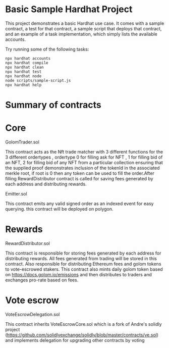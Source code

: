 # Basic Sample Hardhat Project

This project demonstrates a basic Hardhat use case. It comes with a sample contract, a test for that contract, a sample script that deploys that contract, and an example of a task implementation, which simply lists the available accounts.

Try running some of the following tasks:

```shell
npx hardhat accounts
npx hardhat compile
npx hardhat clean
npx hardhat test
npx hardhat node
node scripts/sample-script.js
npx hardhat help
```


# Summary of contracts

# Core

GolomTrader.sol


This contract acts as the Nft trade matcher with 3 different functions for the 3 different ordertypes , ordertype 0 for filling ask for NFT , 1 for filling bid of an NFT, 2 for filling bid of any NFT from a particular collection ensuring that the supplied proof demonstrates inclusion of the tokenId in the associated merkle root, if root is 0 then any token can be used to fill the order.After filling RewardDistributor contract is called for saving fees generated by each address and distributing rewards.


Emitter.sol


This contract emits any valid signed order as an indexed event for easy querying. this contract will be deployed on polygon.


# Rewards

RewardDistributor.sol

This contract is responsible for storing fees generated by each address for distributing rewards. All fees generated from trading will be stored in this contract. Also responsible for distributing Ethereum fees and golom tokens to vote-escrowed stakers. This contract also mints daily golom token based on https://docs.golom.io/emissions and then distributes to traders and exchanges pro-rate based on fees.



# Vote escrow

VoteEscrowDelegation.sol


This contract inherits VoteEscrowCore.sol which is a fork of Andre's solidly project (https://github.com/solidlyexchange/solidly/blob/master/contracts/ve.sol) and implements delegation for upgrading other contracts by voting




